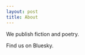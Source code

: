 ```yaml
---
layout: post
title: About
---
```


<p>We publish fiction and poetry.</p>

<p>Find us on Bluesky.</p>
